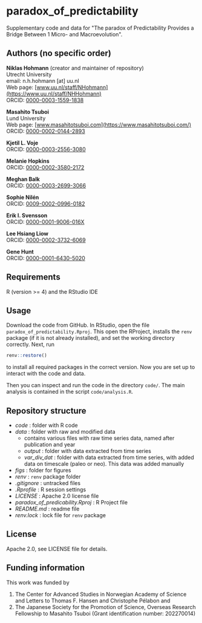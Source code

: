 # paradox_of_predictability
Supplementary code and data for "The paradox of Predictability Provides a Bridge Between 1 Micro- and Macroevolution".

## Authors (no specific order)

__Niklas Hohmann__  (creator and maintainer of repository)  
Utrecht University  
email: n.h.hohmann [at] uu.nl  
Web page: [www.uu.nl/staff/NHohmann](https://www.uu.nl/staff/NHHohmann)  
ORCID: [0000-0003-1559-1838](https://orcid.org/0000-0003-1559-1838)

__Masahito Tsuboi__  
Lund University  
Web page: [www.masahitotsuboi.com](https://www.masahitotsuboi.com/)  
ORCID: [0000-0002-0144-2893](https://orcid.org/0000-0002-0144-2893)

__Kjetil L. Voje__  
ORCID:  [0000-0003-2556-3080](https://orcid.org/0000-0003-2556-3080)

__Melanie Hopkins__  
ORCID: [0000-0002-3580-2172](https://orcid.org/0000-0002-3580-2172)

__Meghan Balk__  
ORCID: [0000-0003-2699-3066](https://orcid.org/0000-0003-2699-3066)

__Sophie Nilén__  
ORCID: [0009-0002-0996-0182](https://orcid.org/0009-0002-0996-0182)

__Erik I. Svensson__  
ORCID: [0000-0001-9006-016X](https://orcid.org/0000-0001-9006-016X)

__Lee Hsiang Liow__  
ORCID: [0000-0002-3732-6069](https://orcid.org/0000-0002-3732-6069)

__Gene Hunt__  
ORCID: [0000-0001-6430-5020](https://orcid.org/0000-0001-6430-5020)

## Requirements

R (version >= 4) and the RStudio IDE

## Usage

Download the code from GitHub. In RStudio, open the file `paradox_of_predictability.Rproj`. This open the RProject, installs the `renv` package (if it is not already installed), and set the working directory correctly. Next, run

```r
renv::restore()
```

to install all required packages in the correct version. Now you are set up to interact with the code and data.

Then you can inspect and run the code in the directory `code/`. The main analysis is contained in the script `code/analysis.R`.

## Repository structure

* _code_ : folder with R code
* _data_ : folder with raw and modified data
  * contains various files with raw time series data, named after publication and year
  * _output_ : folder with data extracted from time series
  * _var_div_dat_ : folder with data extracted from time series, with added data on timescale (paleo or neo). This data was added manually
* _figs_ : folder for figures
* _renv_ : `renv` package folder
* _.gitignore_ : untracked files
* _.Rprofile_ : R session settings
* _LICENSE_ : Apache 2.0 license file
* _paradox_of_predicability.Rproj_ : R Project file
* _README.md_ : readme file
* _renv.lock_ : lock file for `renv` package

## License

Apache 2.0, see LICENSE file for details.

## Funding information

This work was funded by
1. The Center for Advanced Studies in Norwegian Academy of Science and Letters to Thomas F. Hansen and Christophe Pélabon and 
2. The Japanese Society for the Promotion of Science, Overseas Research Fellowship to Masahito Tsuboi (Grant identification number: 202270014)

